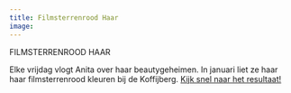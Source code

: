 ```yaml
---
title: Filmsterrenrood Haar
image: 
---
```



FILMSTERRENROOD HAAR

Elke vrijdag vlogt Anita over haar beautygeheimen. In januari liet ze haar haar filmsterrenrood kleuren bij de Koffijberg. [Kijk snel naar het resultaat!](http://franska.nl/filmsterrenrood-haar/)